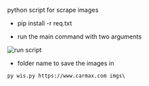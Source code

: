  python script for scrape images 

* pip install -r req.txt

* run the main command with two arguments



![run script](https://camo.githubusercontent.com/5fcffa6b26a87f54c5cd0c0e788410fb32c3ff79/68747470733a2f2f692e696d6775722e636f6d2f7351596f7961382e676966)

* folder name to save the images in
```
py wis.py https://www.carmax.com imgs\
```
